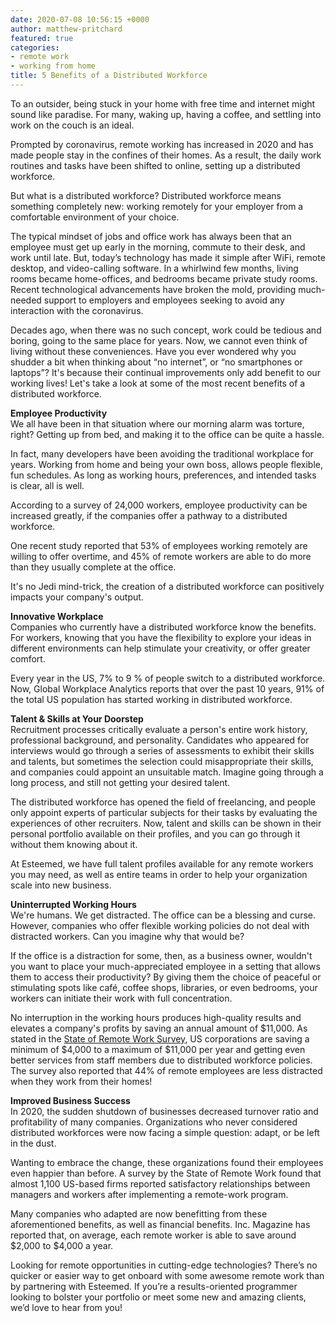 ```yaml
---
date: 2020-07-08 10:56:15 +0000
author: matthew-pritchard
featured: true
categories:
- remote work
- working from home
title: 5 Benefits of a Distributed Workforce
---
```


To an outsider, being stuck in your home with free time and internet might sound like paradise. For many, waking up, having a coffee, and settling into work on the couch is an ideal.

Prompted by coronavirus, remote working has increased in 2020 and has made people stay in the confines of their homes. As a result, the daily work routines and tasks have been shifted to online, setting up a distributed workforce.

But what is a distributed workforce? Distributed workforce means something completely new: working remotely for your employer from a comfortable environment of your choice.

The typical mindset of jobs and office work has always been that an employee must get up early in the morning, commute to their desk, and work until late. But, today’s technology has made it simple after WiFi, remote desktop, and video-calling software. In a whirlwind few months, living rooms became home-offices, and bedrooms became private study rooms. Recent technological advancements have broken the mold, providing much-needed support to employers and employees seeking to avoid any interaction with the coronavirus.

Decades ago, when there was no such concept, work could be tedious and boring, going to the same place for years. Now, we cannot even think of living without these conveniences. Have you ever wondered why you shudder a bit when thinking about “no internet”, or “no smartphones or laptops”? It's because their continual improvements only add benefit to our working lives! Let's take a look at some of the most recent benefits of a distributed workforce.

**Employee Productivity**  
We all have been in that situation where our morning alarm was torture, right? Getting up from bed, and making it to the office can be quite a hassle.

In fact, many developers have been avoiding the traditional workplace for years. Working from home and being your own boss, allows people flexible, fun schedules. As long as working hours, preferences, and intended tasks is clear, all is well.

According to a survey of 24,000 workers, employee productivity can be increased greatly, if the companies offer a pathway to a distributed workforce.

One recent study reported that 53% of employees working remotely are willing to offer overtime, and 45% of remote workers are able to do more than they usually complete at the office.

It's no Jedi mind-trick, the creation of a distributed workforce can positively impacts your company's output.

**Innovative Workplace**  
Companies who currently have a distributed workforce know the benefits. For workers, knowing that you have the flexibility to explore your ideas in different environments can help stimulate your creativity, or offer greater comfort.

Every year in the US, 7% to 9 % of people switch to a distributed workforce. Now, Global Workplace Analytics reports that over the past 10 years, 91% of the total US population has started working in distributed workforce.

**Talent & Skills at Your Doorstep**  
Recruitment processes critically evaluate a person's entire work history, professional background, and personality. Candidates who appeared for interviews would go through a series of assessments to exhibit their skills and talents, but sometimes the selection could misappropriate their skills, and companies could appoint an unsuitable match. Imagine going through a long process, and still not getting your desired talent.

The distributed workforce has opened the field of freelancing, and people only appoint experts of particular subjects for their tasks by evaluating the experiences of other recruiters. Now, talent and skills can be shown in their personal portfolio available on their profiles, and you can go through it without them knowing about it.

At Esteemed, we have full talent profiles available for any remote workers you may need, as well as entire teams in order to help your organization scale into new business.

**Uninterrupted Working Hours**  
We're humans. We get distracted. The office can be a blessing and curse. However, companies who offer flexible working policies do not deal with distracted workers. Can you imagine why that would be?

If the office is a distraction for some, then, as a business owner, wouldn't you want to place your much-appreciated employee in a setting that allows them to access their productivity? By giving them the choice of peaceful or stimulating spots like café, coffee shops, libraries, or even bedrooms, your workers can initiate their work with full concentration.

No interruption in the working hours produces high-quality results and elevates a company's profits by saving an annual amount of $11,000. As stated in the [State of Remote Work Survey](https://www.owllabs.com/state-of-remote-work/2019), US corporations are saving a minimum of $4,000 to a maximum of $11,000 per year and getting even better services from staff members due to distributed workforce policies. The survey also reported that 44% of remote employees are less distracted when they work from their homes!

**Improved Business Success**  
In 2020, the sudden shutdown of businesses decreased turnover ratio and profitability of many companies. Organizations who never considered distributed workforces were now facing a simple question: adapt, or be left in the dust.

Wanting to embrace the change, these organizations found their employees even happier than before. A survey by the State of Remote Work found that almost 1,100 US-based firms reported satisfactory relationships between managers and workers after implementing a remote-work program.

Many companies who adapted are now benefitting from these aforementioned benefits, as well as financial benefits. Inc. Magazine has reported that, on average, each remote worker is able to save around $2,000 to $4,000 a year.

Looking for remote opportunities in cutting-edge technologies? There’s no quicker or easier way to get onboard with some awesome remote work than by partnering with Esteemed. If you’re a results-oriented programmer looking to bolster your portfolio or meet some new and amazing clients, we’d love to hear from you!
